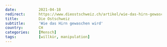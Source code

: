 ```yaml
---
date:          2021-04-18
redirect:      https://www.dieostschweiz.ch/artikel/wie-das-hirn-gewaschen-wird-NYQJAyQ
title:         Die Ostschweiz
subtitle:      'Wie das Hirn gewaschen wird'
country:       CH
categories:    [Mensch]
tags:          [willkür, manipulation]
---
```

